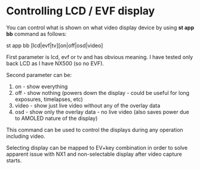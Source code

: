 # Controlling LCD / EVF display

You can control what is shown on what video display device by using **st app bb** command as follows:

st app bb [lcd|evf|tv][on|off|osd|video]

First parameter is lcd, evf or tv and has obvious meaning. I have tested only back LCD as I have NX500 (so no EVF).

Second parameter can be:
  1. on - show everything
  2. off - show nothing (powers down the display - could be useful for long exposures, timelapses, etc)
  3. video - show just live video without any of the overlay data 
  4. osd - show only the overlay data - no live video (also saves power due to AMOLED nature of the display)

This command can be used to control the displays during any operation including video.

Selecting display can be mapped to EV+key combination in order to solve apparent issue with NX1 and non-selectable display after video capture starts.
